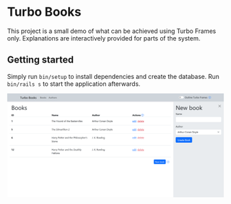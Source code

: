 # Turbo Books

This project is a small demo of what can be achieved using Turbo Frames only. Explanations are
interactively provided for parts of the system.

## Getting started

Simply run `bin/setup` to install dependencies and create the database.
Run `bin/rails s` to start the application afterwards.

![App screenshot](public/screenshot.png)

